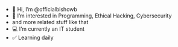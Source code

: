 - 👋 Hi, I’m @officialbishowb
- 👀 I’m interested in Programming, Ethical Hacking, Cybersecurity 
- and more related stuff like that
- 💻 I’m currently an IT student
- ✅ Learning daily

<!---
officialbishowb/officialbishowb is a ✨ special ✨ repository because its `README.md` (this file) appears on your GitHub profile.
You can click the Preview link to take a look at your changes.
--->
